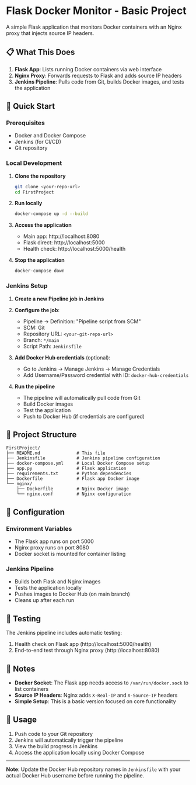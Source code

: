 # Flask Docker Monitor - Basic Project

A simple Flask application that monitors Docker containers with an Nginx proxy that injects source IP headers.

## 📋 What This Does

1. **Flask App**: Lists running Docker containers via web interface
2. **Nginx Proxy**: Forwards requests to Flask and adds source IP headers
3. **Jenkins Pipeline**: Pulls code from Git, builds Docker images, and tests the application

## 🚀 Quick Start

### Prerequisites
- Docker and Docker Compose
- Jenkins (for CI/CD)
- Git repository

### Local Development

1. **Clone the repository**
   ```bash
   git clone <your-repo-url>
   cd FirstProject
   ```

2. **Run locally**
   ```bash
   docker-compose up -d --build
   ```

3. **Access the application**
   - Main app: http://localhost:8080
   - Flask direct: http://localhost:5000
   - Health check: http://localhost:5000/health

4. **Stop the application**
   ```bash
   docker-compose down
   ```

### Jenkins Setup

1. **Create a new Pipeline job in Jenkins**

2. **Configure the job**:
   - Pipeline → Definition: "Pipeline script from SCM"
   - SCM: Git
   - Repository URL: `<your-git-repo-url>`
   - Branch: `*/main`
   - Script Path: `Jenkinsfile`

3. **Add Docker Hub credentials** (optional):
   - Go to Jenkins → Manage Jenkins → Manage Credentials
   - Add Username/Password credential with ID: `docker-hub-credentials`

4. **Run the pipeline**
   - The pipeline will automatically pull code from Git
   - Build Docker images
   - Test the application
   - Push to Docker Hub (if credentials are configured)

## 📁 Project Structure

```
FirstProject/
├── README.md              # This file
├── Jenkinsfile            # Jenkins pipeline configuration
├── docker-compose.yml     # Local Docker Compose setup
├── app.py                 # Flask application
├── requirements.txt       # Python dependencies
├── Dockerfile             # Flask app Docker image
└── nginx/
    ├── Dockerfile         # Nginx Docker image
    └── nginx.conf         # Nginx configuration
```

## 🔧 Configuration

### Environment Variables
- The Flask app runs on port 5000
- Nginx proxy runs on port 8080
- Docker socket is mounted for container listing

### Jenkins Pipeline
- Builds both Flask and Nginx images
- Tests the application locally
- Pushes images to Docker Hub (on main branch)
- Cleans up after each run

## 🧪 Testing

The Jenkins pipeline includes automatic testing:
1. Health check on Flask app (http://localhost:5000/health)
2. End-to-end test through Nginx proxy (http://localhost:8080)

## 📝 Notes

- **Docker Socket**: The Flask app needs access to `/var/run/docker.sock` to list containers
- **Source IP Headers**: Nginx adds `X-Real-IP` and `X-Source-IP` headers
- **Simple Setup**: This is a basic version focused on core functionality

## 🤝 Usage

1. Push code to your Git repository
2. Jenkins will automatically trigger the pipeline
3. View the build progress in Jenkins
4. Access the application locally using Docker Compose

---

**Note**: Update the Docker Hub repository names in `Jenkinsfile` with your actual Docker Hub username before running the pipeline.